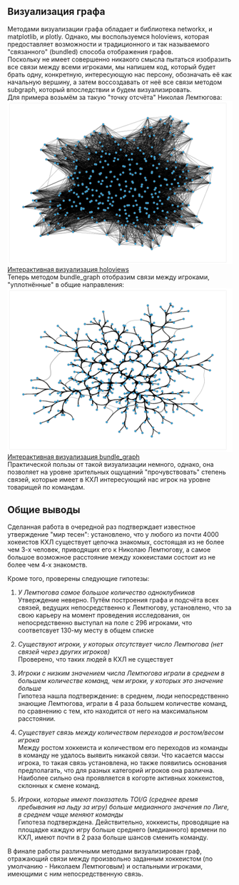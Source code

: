 ## Визуализация графа
Методами визуализации графа обладает и библиотека networkx, и matplotlib, и plotly. Однако, мы воспользуемся holoviews, которая предоставляет возможности и традиционного и так называемого "связанного" (bundled) способа отображения графов.\
Поскольку не имеет совершенно никакого смысла пытаться изобразить все связи между всеми игроками, мы напишем код, который будет брать одну, конкретную, интересующую нас персону, обозначать её как начальную вершину, а затем воссоздавать от неё все связи методом subgraph, который впоследствии и будем визуализировать.\
Для примера возьмём за такую "точку отсчёта" Николая Лемтюгова:
![Визуализация holoviews](/Lemtyugov/bokeh_plot.png)
[Интерактивная визуализация holoviews](Projects/Lemtyugov/test.thml)\
Теперь методом bundle_graph отобразим связи между игроками, "уплотнённые" в общие направления:
![Визуализация bundle_graph](/Lemtyugov/bokeh_plot_1.png)
[Интерактивная визуализация bundle_graph](Projects/Lemtyugov/test_1.thml)\
Практической пользы от такой визуализации немного, однако, она позволяет на уровне зрительных ощущений "прочувствовать" степень связей, которые имеет в КХЛ интересующий нас игрок на уровне товарищей по командам.
## Общие выводы
Сделанная работа в очередной раз подтверждает известное утверждение "мир тесен": установлено, что у любого из почти 4000 хокеистов КХЛ существует цепочка знакомых, состоящая из не более чем 3-х человек, приводящих его к Николаю Лемтюгову, а самое большое возможное расстояние между хоккеистами состоит из не более чем 4-х знакомств.

Кроме того, проверены следующие гипотезы:
1. *У Лемтюгова самое большое количество одноклубников*\
Утверждение неверно. Путём построения графа и подсчёта всех связей, ведущих непосредственно к Лемтюгову, установлено, что за свою карьеру на момент проведения исследования, он непосредственно выступал на поле с 296 игроками, что соответсвует 130-му месту в общем списке

2. *Существуют игроки, у которых отсутствует число Лемтюгова (нет связей через других игроков)* \
Проверено, что таких людей в КХЛ не существует

3. *Игроки с низким значением числа Лемтюгова играли в среднем в большем количестве команд, чем игроки, у которых это значение больше*\
Гипотеза нашла подтверждение: в среднем, люди непосредственно знающие Лемтюгова, играли в 4 раза большем количестве команд, по сравнению с тем, кто находится от него на максимальном расстоянии.

4. *Существует связь между количеством переходов и ростом/весом игрока*\
Между ростом хоккеиста и количеством его переходов из команды в команду не удалось выявить никакой связи. Что касается массы игрока, то такая связь установлена, но также появились основания предполагать, что для разных категорий игроков она различна. Наиболее сильно она проявляется в когорте активных хоккеистов, склонных к смене команд.

5. *Игроки, которые имеют показатель TOI/G (среднее время пребывания на льду за игру) больше медианного значения по Лиге, в среднем чаще меняют команды*\
Гипотеза подтверждена. Действительно, хоккеисты, проводящие на площадке каждую игру больше среднего (медианного) времени по КХЛ, имеют почти в 2 раза больше шансов сменить команду.

В финале работы различными методами визуализирован граф, отражающий связи между произвольно заданным хоккеистом (по умолчанию - Николаем Лемтюговым) и остальными игроками, имеющими с ним непосредственную связь.
